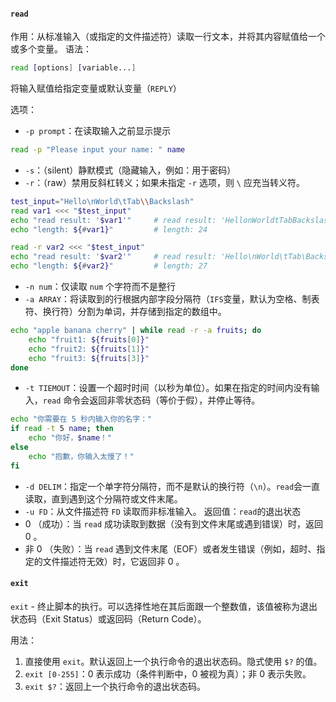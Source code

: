 #### `read`
作用：从标准输入（或指定的文件描述符）读取一行文本，并将其内容赋值给一个或多个变量。
语法：
```bash
read [options] [variable...]
```
将输入赋值给指定变量或默认变量（`REPLY`）

选项：
- `-p prompt`：在读取输入之前显示提示
```bash
read -p "Please input your name: " name
```
- `-s`：（silent）静默模式（隐藏输入，例如：用于密码）
- `-r`：（raw）禁用反斜杠转义；如果未指定 `-r` 选项，则 `\` 应充当转义符。
```bash
test_input="Hello\nWorld\tTab\\Backslash"
read var1 <<< "$test_input"
echo "read result: '$var1'"     # read result: 'HellonWorldtTabBackslash'
echo "length: ${#var1}"         # length: 24

read -r var2 <<< "$test_input"
echo "read result: '$var2'"     # read result: 'Hello\nWorld\tTab\Backslash'
echo "length: ${#var2}"         # length: 27
```
- `-n num`：仅读取 `num` 个字符而不是整行
- `-a ARRAY`：将读取到的行根据内部字段分隔符（`IFS`变量，默认为空格、制表符、换行符）分割为单词，并存储到指定的数组中。
```bash
echo "apple banana cherry" | while read -r -a fruits; do
    echo "fruit1: ${fruits[0]}"
    echo "fruit2: ${fruits[1]}"
    echo "fruit3: ${fruits[3]}"
done
```

- `-t TIEMOUT`：设置一个超时时间（以秒为单位）。如果在指定的时间内没有输入，`read` 命令会返回非零状态码（等价于假），并停止等待。
```bash
echo "你需要在 5 秒内输入你的名字："
if read -t 5 name; then
    echo "你好，$name！"
else
    echo "抱歉，你输入太慢了！"
fi
```
- `-d DELIM`：指定一个单字符分隔符，而不是默认的换行符（`\n`）。`read`会一直读取，直到遇到这个分隔符或文件末尾。
- `-u FD`：从文件描述符 `FD` 读取而非标准输入。
返回值：`read`的退出状态
- 0 （成功）：当 `read` 成功读取到数据（没有到文件末尾或遇到错误）时，返回 0 。
- 非 0 （失败）：当 `read` 遇到文件末尾（EOF）或者发生错误（例如，超时、指定的文件描述符无效）时，它返回非 0 。

#### `exit`
`exit` - 终止脚本的执行。可以选择性地在其后面跟一个整数值，该值被称为退出状态码（Exit Status）或返回码（Return Code）。

用法：
1. 直接使用 `exit`。默认返回上一个执行命令的退出状态码。隐式使用 `$?` 的值。
2. `exit [0-255]`：0 表示成功（条件判断中，0 被视为真）；非 0 表示失败。
3. `exit $?`：返回上一个执行命令的退出状态码。
